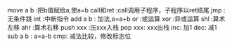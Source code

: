 move a b :把b值赋给a,使a=b 
call和ret :call调用子程序，子程序以ret结尾 
jmp :无条件跳 
int :中断指令 
add a b : 加法,a=a+b 
or :或运算 
xor :异或运算 
shl :算术左移 
ahr :算术右移 
push xxx :压xxx入栈 
pop xxx: xxx出栈 
inc: 加1 
dec: 减1 
sub a b : a=a-b 
cmp: 减法比较，修改标志位
